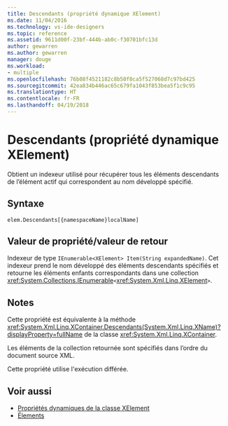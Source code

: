 ```yaml
---
title: Descendants (propriété dynamique XElement)
ms.date: 11/04/2016
ms.technology: vs-ide-designers
ms.topic: reference
ms.assetid: 9611d00f-23bf-444b-ab0c-f30701bfc13d
author: gewarren
ms.author: gewarren
manager: douge
ms.workload:
- multiple
ms.openlocfilehash: 76b08f4521182c8b50f0ca5f527068d7c97bd425
ms.sourcegitcommit: 42ea834b446ac65c679fa1043f853bea5f1c9c95
ms.translationtype: HT
ms.contentlocale: fr-FR
ms.lasthandoff: 04/19/2018
---
```

# <a name="descendants-xelement-dynamic-property"></a>Descendants (propriété dynamique XElement)

Obtient un indexeur utilisé pour récupérer tous les éléments descendants de l’élément actif qui correspondent au nom développé spécifié.

## <a name="syntax"></a>Syntaxe

```
elem.Descendants[{namespaceName}localName]
```

## <a name="property-valuereturn-value"></a>Valeur de propriété/valeur de retour

Indexeur de type `IEnumerable<XElement> Item(String expandedName)`. Cet indexeur prend le nom développé des éléments descendants spécifiés et retourne les éléments enfants correspondants dans une collection <xref:System.Collections.IEnumerable>`<`<xref:System.Xml.Linq.XElement>`>`.

## <a name="remarks"></a>Notes

Cette propriété est équivalente à la méthode <xref:System.Xml.Linq.XContainer.Descendants(System.Xml.Linq.XName)?displayProperty=fullName> de la classe <xref:System.Xml.Linq.XContainer>.

Les éléments de la collection retournée sont spécifiés dans l’ordre du document source XML.

Cette propriété utilise l'exécution différée.

## <a name="see-also"></a>Voir aussi

- [Propriétés dynamiques de la classe XElement](../designers/xelement-class-dynamic-properties.md)
- [Élements](../designers/elements-xelement-dynamic-property.md)